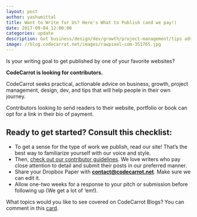 ```yaml
---
layout: post
author: yashumittal
title: Want to Write for Us? Here's What to Publish (and we pay!)
date: 2017-09-04 12:00:00
categories: update
description: Got business/design/dev/growth/project-management/tips advice to share? Here’s what we look for from contributors.
image: //blog.codecarrot.net/images/rawpixel-com-351765.jpg
---
```


Is your writing goal to get published by one of your favorite websites?

**CodeCarrot is looking for contributors.**

CodeCarrot seeks practical, actionable advice on business, growth, project management, design, dev, and tips that will help people in their own journey.

Contributors looking to send readers to their website, portfolio or book can opt for a link in their bio of payment.

## Ready to get started? Consult this checklist:

* To get a sense for the type of work we publish, read our site! That’s the best way to familiarize yourself with our voice and style.
* Then, [check out our contributor guidelines](//codecarrot.zendesk.com/hc/en-us/sections/115000388872-Contributor-Guidelines). We love writers who pay close attention to detail and submit their posts in our preferred manner.
* Share your Dropbox Paper with **contact@codecarrot.net**. Make sure we can edit it.
* Allow one-two weeks for a response to your pitch or submission before following up (We get a lot of ‘em!).

What topics would you like to see covered on CodeCarrot Blogs? You can comment in this [card](//trello.com/c/lUGGS5Qa).

